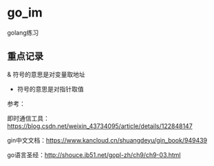 # go_im
golang练习

## 重点记录

& 符号的意思是对变量取地址

* 符号的意思是对指针取值







参考：

即时通信工具：https://blog.csdn.net/weixin_43734095/article/details/122848147

gin中文文档：https://www.kancloud.cn/shuangdeyu/gin_book/949439

go语言圣经：http://shouce.jb51.net/gopl-zh/ch9/ch9-03.html

